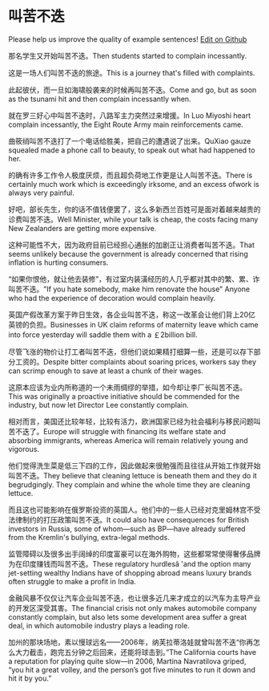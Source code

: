 # 叫苦不迭

Please help us improve the quality of example sentences! [Edit on Github](https://github.com/jiyushe/jiyu-example-sentence-source/blob/main/chinese/jiaokubudie.md)

<p><span class="chinese">那名学生又开始叫苦不迭。</span><span class="english">Then students started to complain incessantly.</span></p>

<p><span class="chinese">这是一场人们叫苦不迭的旅途。</span><span class="english">This is a journey that's filled with complaints.</span></p>

<p><span class="chinese">此起彼伏，而一旦如海啸般袭来的时候再叫苦不迭。</span><span class="english">Come and go, but as soon as the tsunami hit and then complain incessantly when.</span></p>

<p><span class="chinese">就在罗三好心中叫苦不迭时，八路军主力突然过来增援。</span><span class="english">In Luo Miyoshi heart complain incessantly, the Eight Route Army main reinforcements came.</span></p>

<p><span class="chinese">曲筱绡叫苦不迭打了一个电话给胜美，把自己的遭遇说了出来。</span><span class="english">QuXiao gauze squealed made a phone call to beauty, to speak out what had happened to her.</span></p>

<p><span class="chinese">的确有许多工作令人极度厌烦，而且超负荷地工作更是让人叫苦不迭。</span><span class="english">There is certainly much work which is exceedingly irksome, and an excess ofwork is always very painful.</span></p>

<p><span class="chinese">好吧，部长先生，你的话不值钱便罢了，这么多新西兰百姓可是面对着越来越贵的诊费叫苦不迭。</span><span class="english">Well Minister, while your talk is cheap, the costs facing many New Zealanders are getting more expensive.</span></p>

<p><span class="chinese">这种可能性不大，因为政府目前已经担心通胀的加剧正让消费者叫苦不迭。</span><span class="english">That seems unlikely because the government is already concerned that rising inflation is hurting consumers.</span></p>

<p><span class="chinese">“如果你恨他，就让他去装修”，有过室内装潢经历的人几乎都对其中的繁、累、诈叫苦不迭。</span><span class="english">"If you hate somebody, make him renovate the house" Anyone who had the experience of decoration would complain heavily.</span></p>

<p><span class="chinese">英国产假改革方案于昨日生效，各企业叫苦不迭，称这一改革会让他们背上20亿英镑的负担。</span><span class="english">Businesses in UK claim reforms of maternity  leave which came into force yesterday will saddle them with a ￡2billion bill.</span></p>

<p><span class="chinese">尽管飞涨的物价让打工者叫苦不迭，但他们说如果精打细算一些，还是可以存下部分工资的。</span><span class="english">Despite bitter complaints about soaring prices, workers say they can scrimp enough to save at least a chunk of their wages.</span></p>

<p><span class="chinese">这原本应该为业内所称道的一个未雨绸缪的举措，如今却让李厂长叫苦不迭。</span><span class="english">This was originally a proactive initiative should be commended for the industry, but now let Director Lee constantly complain.</span></p>

<p><span class="chinese">相对而言，美国还比较年轻，比较有活力，欧洲国家已经为社会福利与移民问题叫苦不迭了。</span><span class="english">Europe will struggle with financing its welfare state and absorbing immigrants, whereas America will remain relatively young and vigorous.</span></p>

<p><span class="chinese">他们觉得洗生菜是低三下四的工作，因此做起来很勉强而且往往从开始工作就开始叫苦不迭。</span><span class="english">They believe that cleaning lettuce is beneath them and they do it begrudgingly. They complain and whine the whole time they are cleaning lettuce.</span></p>

<p><span class="chinese">而且这也可能影响在俄罗斯投资的英国人。他们中的一些人已经对克里姆林宫不受法律制约的打压政策叫苦不迭。</span><span class="english">It could also have consequences for British investors in Russia, some of whom—such as BP—have already suffered from the Kremlin's bullying, extra-legal methods.</span></p>

<p><span class="chinese">监管障碍以及很多出手阔绰的印度富豪可以在海外购物，这些都常常使得奢侈品牌为在印度赚钱而叫苦不迭。</span><span class="english">These regulatory hurdlesâ 'and the option many jet-setting wealthy Indians have of shopping abroad means luxury brands often struggle to make a profit in India.</span></p>

<p><span class="chinese">金融风暴不仅仅让汽车企业叫苦不迭，也让很多近几来才成立的以汽车为主导产业的开发区深受其害。</span><span class="english">The financial crisis not only makes automobile company constantly complain, but also lets some development area suffer a great deal, in which automobile industry plays a leading role.</span></p>

<p><span class="chinese">加州的那块场地，素以慢球远名——2006年，纳芙拉蒂洛娃就曾叫苦不迭“你再怎么大力截击，跑完五分钟之后回来，还能将球击到。”</span><span class="english">The California courts have a reputation for playing quite slow—in 2006, Martina Navratilova griped, “you hit a great volley, and the person’s got five minutes to run it down and hit it by you.”</span></p>

